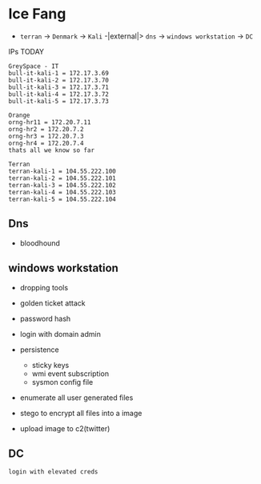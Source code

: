 # Ice Fang

- `terran` -> `Denmark` -> `Kali` -|external|> `dns` -> `windows workstation` -> `DC`


IPs TODAY

```
GreySpace - IT
bull-it-kali-1 = 172.17.3.69
bull-it-kali-2 = 172.17.3.70
bull-it-kali-3 = 172.17.3.71
bull-it-kali-4 = 172.17.3.72
bull-it-kali-5 = 172.17.3.73

Orange
orng-hr11 = 172.20.7.11
orng-hr2 = 172.20.7.2
orng-hr3 = 172.20.7.3
orng-hr4 = 172.20.7.4
thats all we know so far

Terran
terran-kali-1 = 104.55.222.100
terran-kali-2 = 104.55.222.101
terran-kali-3 = 104.55.222.102
terran-kali-4 = 104.55.222.103
terran-kali-5 = 104.55.222.104
```

## Dns

- bloodhound

## windows workstation

- dropping tools
- golden ticket attack
- password hash
- login with domain admin

- persistence
  - sticky keys
  - wmi event subscription
  - sysmon config file
- enumerate all user generated files
- stego to encrypt all files into a image
- upload image to c2(twitter)

## DC

`login with elevated creds`
